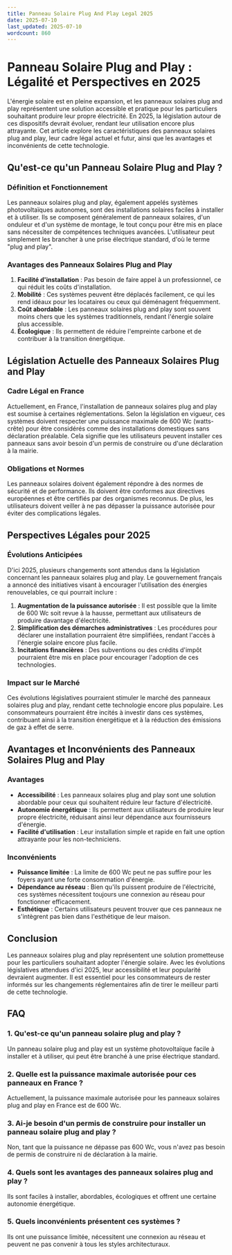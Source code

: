 ```yaml
---
title: Panneau Solaire Plug And Play Legal 2025
date: 2025-07-10
last_updated: 2025-07-10
wordcount: 860
---
```


# Panneau Solaire Plug and Play : Légalité et Perspectives en 2025

L'énergie solaire est en pleine expansion, et les panneaux solaires plug and play représentent une solution accessible et pratique pour les particuliers souhaitant produire leur propre électricité. En 2025, la législation autour de ces dispositifs devrait évoluer, rendant leur utilisation encore plus attrayante. Cet article explore les caractéristiques des panneaux solaires plug and play, leur cadre légal actuel et futur, ainsi que les avantages et inconvénients de cette technologie.

## Qu'est-ce qu'un Panneau Solaire Plug and Play ?

### Définition et Fonctionnement

Les panneaux solaires plug and play, également appelés systèmes photovoltaïques autonomes, sont des installations solaires faciles à installer et à utiliser. Ils se composent généralement de panneaux solaires, d'un onduleur et d'un système de montage, le tout conçu pour être mis en place sans nécessiter de compétences techniques avancées. L'utilisateur peut simplement les brancher à une prise électrique standard, d'où le terme "plug and play".

### Avantages des Panneaux Solaires Plug and Play

1. **Facilité d'installation** : Pas besoin de faire appel à un professionnel, ce qui réduit les coûts d'installation.
2. **Mobilité** : Ces systèmes peuvent être déplacés facilement, ce qui les rend idéaux pour les locataires ou ceux qui déménagent fréquemment.
3. **Coût abordable** : Les panneaux solaires plug and play sont souvent moins chers que les systèmes traditionnels, rendant l'énergie solaire plus accessible.
4. **Écologique** : Ils permettent de réduire l'empreinte carbone et de contribuer à la transition énergétique.

## Législation Actuelle des Panneaux Solaires Plug and Play

### Cadre Légal en France

Actuellement, en France, l'installation de panneaux solaires plug and play est soumise à certaines réglementations. Selon la législation en vigueur, ces systèmes doivent respecter une puissance maximale de 600 Wc (watts-crête) pour être considérés comme des installations domestiques sans déclaration préalable. Cela signifie que les utilisateurs peuvent installer ces panneaux sans avoir besoin d'un permis de construire ou d'une déclaration à la mairie.

### Obligations et Normes

Les panneaux solaires doivent également répondre à des normes de sécurité et de performance. Ils doivent être conformes aux directives européennes et être certifiés par des organismes reconnus. De plus, les utilisateurs doivent veiller à ne pas dépasser la puissance autorisée pour éviter des complications légales.

## Perspectives Légales pour 2025

### Évolutions Anticipées

D'ici 2025, plusieurs changements sont attendus dans la législation concernant les panneaux solaires plug and play. Le gouvernement français a annoncé des initiatives visant à encourager l'utilisation des énergies renouvelables, ce qui pourrait inclure :

1. **Augmentation de la puissance autorisée** : Il est possible que la limite de 600 Wc soit revue à la hausse, permettant aux utilisateurs de produire davantage d'électricité.
2. **Simplification des démarches administratives** : Les procédures pour déclarer une installation pourraient être simplifiées, rendant l'accès à l'énergie solaire encore plus facile.
3. **Incitations financières** : Des subventions ou des crédits d'impôt pourraient être mis en place pour encourager l'adoption de ces technologies.

### Impact sur le Marché

Ces évolutions législatives pourraient stimuler le marché des panneaux solaires plug and play, rendant cette technologie encore plus populaire. Les consommateurs pourraient être incités à investir dans ces systèmes, contribuant ainsi à la transition énergétique et à la réduction des émissions de gaz à effet de serre.

## Avantages et Inconvénients des Panneaux Solaires Plug and Play

### Avantages

- **Accessibilité** : Les panneaux solaires plug and play sont une solution abordable pour ceux qui souhaitent réduire leur facture d'électricité.
- **Autonomie énergétique** : Ils permettent aux utilisateurs de produire leur propre électricité, réduisant ainsi leur dépendance aux fournisseurs d'énergie.
- **Facilité d'utilisation** : Leur installation simple et rapide en fait une option attrayante pour les non-techniciens.

### Inconvénients

- **Puissance limitée** : La limite de 600 Wc peut ne pas suffire pour les foyers ayant une forte consommation d'énergie.
- **Dépendance au réseau** : Bien qu'ils puissent produire de l'électricité, ces systèmes nécessitent toujours une connexion au réseau pour fonctionner efficacement.
- **Esthétique** : Certains utilisateurs peuvent trouver que ces panneaux ne s'intègrent pas bien dans l'esthétique de leur maison.

## Conclusion

Les panneaux solaires plug and play représentent une solution prometteuse pour les particuliers souhaitant adopter l'énergie solaire. Avec les évolutions législatives attendues d'ici 2025, leur accessibilité et leur popularité devraient augmenter. Il est essentiel pour les consommateurs de rester informés sur les changements réglementaires afin de tirer le meilleur parti de cette technologie.

## FAQ

### 1. Qu'est-ce qu'un panneau solaire plug and play ?
Un panneau solaire plug and play est un système photovoltaïque facile à installer et à utiliser, qui peut être branché à une prise électrique standard.

### 2. Quelle est la puissance maximale autorisée pour ces panneaux en France ?
Actuellement, la puissance maximale autorisée pour les panneaux solaires plug and play en France est de 600 Wc.

### 3. Ai-je besoin d'un permis de construire pour installer un panneau solaire plug and play ?
Non, tant que la puissance ne dépasse pas 600 Wc, vous n'avez pas besoin de permis de construire ni de déclaration à la mairie.

### 4. Quels sont les avantages des panneaux solaires plug and play ?
Ils sont faciles à installer, abordables, écologiques et offrent une certaine autonomie énergétique.

### 5. Quels inconvénients présentent ces systèmes ?
Ils ont une puissance limitée, nécessitent une connexion au réseau et peuvent ne pas convenir à tous les styles architecturaux.